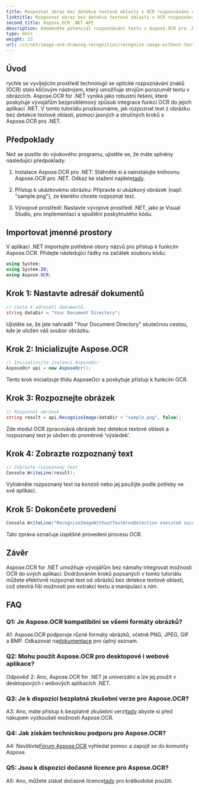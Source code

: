 ```yaml
---
title: Rozpoznat obraz bez detekce textové oblasti v OCR rozpoznávání obrazu
linktitle: Rozpoznat obraz bez detekce textové oblasti v OCR rozpoznávání obrazu
second_title: Aspose.OCR .NET API
description: Odemkněte potenciál rozpoznávání textu s Aspose.OCR pro .NET. Rozpoznejte text od obrázků bez námahy.
type: docs
weight: 13
url: /cs/net/image-and-drawing-recognition/recognize-image-without-text-area-detection/
---
```

## Úvod

rychle se vyvíjejícím prostředí technologií se optické rozpoznávání znaků (OCR) stalo klíčovým nástrojem, který umožňuje strojům porozumět textu v obrázcích. Aspose.OCR for .NET vyniká jako robustní řešení, které poskytuje vývojářům bezproblémový způsob integrace funkcí OCR do jejich aplikací .NET. V tomto tutoriálu prozkoumáme, jak rozpoznat text z obrázku bez detekce textové oblasti, pomocí jasných a stručných kroků s Aspose.OCR pro .NET.

## Předpoklady

Než se pustíte do výukového programu, ujistěte se, že máte splněny následující předpoklady:

1.  Instalace Aspose.OCR pro .NET: Stáhněte si a nainstalujte knihovnu Aspose.OCR pro .NET. Odkaz ke stažení najdete[tady](https://releases.aspose.com/ocr/net/).

2. Přístup k ukázkovému obrázku: Připravte si ukázkový obrázek (např. "sample.png"), ze kterého chcete rozpoznat text.

3. Vývojové prostředí: Nastavte vývojové prostředí .NET, jako je Visual Studio, pro implementaci a spuštění poskytnutého kódu.

## Importovat jmenné prostory

V aplikaci .NET importujte potřebné obory názvů pro přístup k funkcím Aspose.OCR. Přidejte následující řádky na začátek souboru kódu:

```csharp
using System;
using System.IO;
using Aspose.OCR;
```

## Krok 1: Nastavte adresář dokumentů

```csharp
// Cesta k adresáři dokumentů.
string dataDir = "Your Document Directory";
```

Ujistěte se, že jste nahradili "Your Document Directory" skutečnou cestou, kde je uložen váš soubor obrázku.

## Krok 2: Inicializujte Aspose.OCR

```csharp
// Inicializujte instanci AsposeOcr
AsposeOcr api = new AsposeOcr();
```

Tento krok inicializuje třídu AsposeOcr a poskytuje přístup k funkcím OCR.

## Krok 3: Rozpoznejte obrázek

```csharp
// Rozpoznat obrázek
string result = api.RecognizeImage(dataDir + "sample.png", false);
```

Zde modul OCR zpracovává obrázek bez detekce textové oblasti a rozpoznaný text je uložen do proměnné 'výsledek'.

## Krok 4: Zobrazte rozpoznaný text

```csharp
// Zobrazte rozpoznaný text
Console.WriteLine(result);
```

Vytiskněte rozpoznaný text na konzoli nebo jej použijte podle potřeby ve své aplikaci.

## Krok 5: Dokončete provedení

```csharp
Console.WriteLine("RecognizeImageWithoutTextAreaDetection executed successfully");
```

Tato zpráva označuje úspěšné provedení procesu OCR.

## Závěr

Aspose.OCR for .NET umožňuje vývojářům bez námahy integrovat možnosti OCR do svých aplikací. Dodržováním kroků popsaných v tomto tutoriálu můžete efektivně rozpoznat text od obrázků bez detekce textové oblasti, což otevírá říši možností pro extrakci textu a manipulaci s ním.

## FAQ

### Q1: Je Aspose.OCR kompatibilní se všemi formáty obrázků?

 A1: Aspose.OCR podporuje různé formáty obrázků, včetně PNG, JPEG, GIF a BMP. Odkazovat na[dokumentace](https://reference.aspose.com/ocr/net/) pro úplný seznam.

### Q2: Mohu použít Aspose.OCR pro desktopové i webové aplikace?

Odpověď 2: Ano, Aspose.OCR for .NET je univerzální a lze jej použít v desktopových i webových aplikacích .NET.

### Q3: Je k dispozici bezplatná zkušební verze pro Aspose.OCR?

 A3: Ano, máte přístup k bezplatné zkušební verzi[tady](https://releases.aspose.com/) abyste si před nákupem vyzkoušeli možnosti Aspose.OCR.

### Q4: Jak získám technickou podporu pro Aspose.OCR?

 A4: Navštivte[Fórum Aspose.OCR](https://forum.aspose.com/c/ocr/16) vyhledat pomoc a zapojit se do komunity Aspose.

### Q5: Jsou k dispozici dočasné licence pro Aspose.OCR?

 A5: Ano, můžete získat dočasné licence[tady](https://purchase.aspose.com/temporary-license/) pro krátkodobé použití.